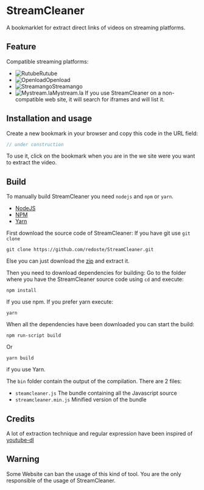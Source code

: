 # StreamCleaner

A bookmarklet for extract direct links of videos on streaming platforms.

## Feature

Compatible streaming platforms:
* ![Rutube](https://raw.githubusercontent.com/redoste/StreamCleaner/master/img/rutube.png)Rutube
* ![Openload](https://raw.githubusercontent.com/redoste/StreamCleaner/master/img/openload.png)Openload
* ![Streamango](https://raw.githubusercontent.com/redoste/StreamCleaner/master/img/streamango.png)Streamango
* ![Mystream.la](https://raw.githubusercontent.com/redoste/StreamCleaner/master/img/mystreamla.png)Mystream.la
If you use StreamCleaner on a non-compatible web site, it will search for iframes and will list it.

## Installation and usage

Create a new bookmark in your browser and copy this code in the URL field:
```javascript
// under construction
```

To use it, click on the bookmark when you are in the we site were you want to extract the video.

## Build

To manually build StreamCleaner you need `nodejs` and `npm` or `yarn`.
* [NodeJS](https://nodejs.org/)
* [NPM](https://www.npmjs.com/)
* [Yarn](https://yarnpkg.com/)

First download the source code of StreamCleaner:
If you have git use `git clone`
```
git clone https://github.com/redoste/StreamCleaner.git
```
Else you can just download the [zip](https://github.com/redoste/StreamCleaner/archive/master.zip) and extract it.

Then you need to download dependencies for building:
Go to the folder where you have the StreamCleaner source code using `cd` and execute:
```
npm install
```
If you use npm. If you prefer yarn execute:
```
yarn
```

When all the dependencies have been downloaded you can start the build:
```
npm run-script build
```
Or
```
yarn build
```
if you use Yarn.

The `bin` folder contain the output of the compilation. There are 2 files:
* `steamcleaner.js` The bundle containing all the Javascript source
* `streamcleaner.min.js` Minified version of the bundle

## Credits

A lot of extraction technique and regular expression have been inspired of [youtube-dl](https://github.com/rg3/youtube-dl/)

## Warning

Some Website can ban the usage of this kind of tool. You are the only responsible of the usage of StreamCleaner.
